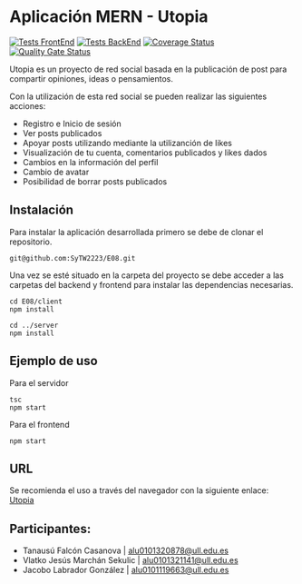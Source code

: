 # Aplicación MERN - Utopia
[![Tests FrontEnd](https://github.com/SyTW2223/E08/actions/workflows/frontTests.yml/badge.svg)](https://github.com/SyTW2223/E08/actions/workflows/frontTests.yml)
[![Tests BackEnd](https://github.com/SyTW2223/E08/actions/workflows/backTest.yml/badge.svg)](https://github.com/SyTW2223/E08/actions/workflows/backTest.yml)
[![Coverage Status](https://coveralls.io/repos/github/SyTW2223/E08/badge.svg?branch=main)](https://coveralls.io/github/SyTW2223/E08?branch=main)
[![Quality Gate Status](https://sonarcloud.io/api/project_badges/measure?project=SyTW2223_E08&metric=alert_status)](https://sonarcloud.io/summary/new_code?id=SyTW2223_E08)

Utopia es un proyecto de red social basada en la publicación de post para compartir opiniones, ideas o pensamientos.

Con la utilización de esta red social se pueden realizar las siguientes acciones:
- Registro e Inicio de sesión
- Ver posts publicados
- Apoyar posts utilizando mediante la utilizanción de likes
- Visualización de tu cuenta, comentarios publicados y likes dados
- Cambios en la información del perfil
- Cambio de avatar
- Posibilidad de borrar posts publicados

## Instalación
Para instalar la aplicación desarrollada primero se debe de clonar el repositorio.

```
git@github.com:SyTW2223/E08.git
```
Una vez se esté situado en la carpeta del proyecto se debe acceder a las carpetas del backend y frontend para instalar las dependencias necesarias.

```
cd E08/client
npm install
```
```
cd ../server
npm install
```

## Ejemplo de uso
Para el servidor
```
tsc
npm start
```

Para el frontend
```
npm start
```
## URL
Se recomienda el uso a través del navegador con la siguiente enlace:
[Utopia](https://sytw-frontend-e08.vercel.app/)
## Participantes:
* Tanausú Falcón Casanova | alu0101320878@ull.edu.es
* Vlatko Jesús Marchán Sekulic | alu0101321141@ull.edu.es
* Jacobo Labrador González | alu0101119663@ull.edu.es

